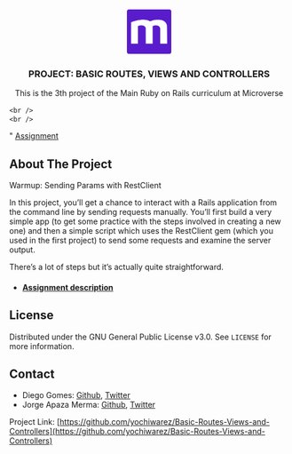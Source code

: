 <br />
<p align="center">
  <a href="https://www.microverse.org">
    <img src="img/microverse.png" alt="Logo" width="80" height="80">
  </a>

  <h3 align="center">PROJECT: BASIC ROUTES, VIEWS AND CONTROLLERS</h3>

  <p align="center">
    This is the 3th project of the Main Ruby on Rails curriculum at Microverse
    
    <br />
    <br />
   "
    <a href="https://www.theodinproject.com/courses/ruby-on-rails/lessons/basic-routes-views-and-controllers">Assignment</a>
  </p>
</p>

<!-- ABOUT THE PROJECT -->
## About The Project

Warmup: Sending Params with RestClient

In this project, you’ll get a chance to interact with a Rails application from the command line by sending requests manually. You’ll first build a very simple app (to get some practice with the steps involved in creating a new one) and then a simple script which uses the RestClient gem (which you used in the first project) to send some requests and examine the server output.

There’s a lot of steps but it’s actually quite straightforward.


* #### [Assignment description](https://www.theodinproject.com/courses/ruby-on-rails/lessons/basic-routes-views-and-controllers)	
<!-- * #### [Source page](https://www.newsweek.com/) -->

<!-- ### Built With

* [Bootstrap](https://getbootstrap.com)
* [JQuery](https://jquery.com) -->

<!-- LICENSE -->
## License

Distributed under the GNU General Public License v3.0. See `LICENSE` for more information.

<!-- CONTACT -->
## Contact

* Diego Gomes: [Github](https://github.com/digomes87), [Twitter](https://twitter.com/devdiegogo)
* Jorge Apaza Merma: [Github](https://github.com/yochiwarez), [Twitter]()

Project Link: [https://github.com/yochiwarez/Basic-Routes-Views-and-Controllers](https://github.com/yochiwarez/Basic-Routes-Views-and-Controllers)


[product-screenshot]: img/mockup.png
